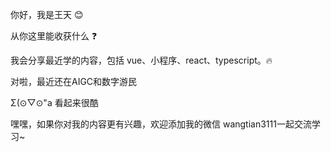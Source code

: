 你好，我是王天 😊

从你这里能收获什么 ❓

我会分享最近学的内容，包括 vue、小程序、react、typescript。🔥

对啦，最近还在AIGC和数字游民

Σ(⊙▽⊙"a 看起来很酷

嘿嘿，如果你对我的内容更有兴趣，欢迎添加我的微信  wangtian3111一起交流学习~
